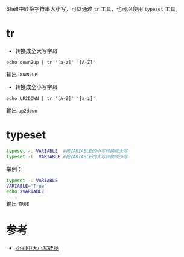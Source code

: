 Shell中转换字符串大小写，可以通过 `tr` 工具，也可以使用 `typeset` 工具。

# tr

* 转换成全大写字母

```
echo down2up | tr '[a-z]' '[A-Z]'
```

输出 `DOWN2UP`

* 转换成全小写字母

```
echo UP2DOWN | tr '[A-Z]' '[a-z]'
```

输出 `up2down`

# typeset

```bash
typeset -u VARIABLE  #把VARIABLE的小写转换成大写
typeset -l  VARIABLE #把VARIABLE的大写转换成小写
```

举例：

```bash
typeset -u VARIABLE
VARIABLE="True"
echo $VARIABLE
```

输出 `TRUE`

# 参考

* [shell中大小写转换](https://blog.csdn.net/shandianling/article/details/17394511)
